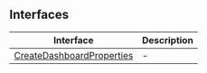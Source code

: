 ## Interfaces

| Interface | Description |
| ------ | ------ |
| [CreateDashboardProperties](interfaces/CreateDashboardProperties.md) | - |
